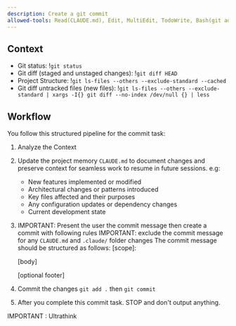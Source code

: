 ```yaml
---
description: Create a git commit
allowed-tools: Read(CLAUDE.md), Edit, MultiEdit, TodoWrite, Bash(git add:*), Bash(git commit:*)
---
```


## Context

- Git status: !`git status`
- Git diff (staged and unstaged changes): !`git diff HEAD`
- Project Structure: !`git ls-files --others --exclude-standard --cached`
- Git diff untracked files (new files): !`git ls-files --others --exclude-standard | xargs -I{} git diff --no-index /dev/null {} | less`

## Workflow

You follow this structured pipeline for the commit task:

1. Analyze the Context
2. Update the project memory `CLAUDE.md` to document changes and preserve context for seamless work to resume in future sessions. e.g:
   - New features implemented or modified
   - Architectural changes or patterns introduced
   - Key files affected and their purposes
   - Any configuration updates or dependency changes
   - Current development state
3. IMPORTANT: Present the user the commit message then create a commit with following rules
   IMPORTANT: exclude the commit message for any `CLAUDE.md` and `.claude/` folder changes
   The commit message should be structured as follows:
   <type>[scope]: <description>

   [body]

   [optional footer]

4. Commit the changes `git add .` then `git commit`
5. After you complete this commit task. STOP and don't output anything.

IMPORTANT : Ultrathink

